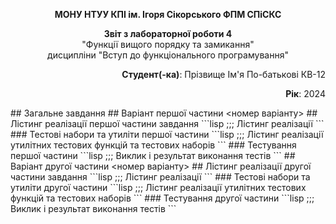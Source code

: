 <p align="center"><b>МОНУ НТУУ КПІ ім. Ігоря Сікорського ФПМ СПіСКС</b></p>
<p align="center">
<b>Звіт з лабораторної роботи 4</b><br/>
"Функції вищого порядку та замикання"<br/>
дисципліни "Вступ до функціонального програмування"
</p>
<p align="right"><b>Студент(-ка)</b>: Прізвище Ім'я По-батькові КВ-12</p>
<p align="right"><b>Рік</b>: 2024</p>
## Загальне завдання
<!-- Зазначається загальне завдання -->
## Варіант першої частини <номер варіанту>
<!-- Зазначається алгоритм сортування за варіантом -->
## Лістинг реалізації першої частини завдання
```lisp
;;; Лістинг реалізації
```
### Тестові набори та утиліти першої частини
```lisp
;;; Лістинг реалізації утилітних тестових функцій та тестових наборів
```
### Тестування першої частини
```lisp
;;; Виклик і результат виконання тестів
```
## Варіант другої частини <номер варіанту>
## Лістинг реалізації другої частини завдання
```lisp
;;; Лістинг реалізації
```
### Тестові набори та утиліти другої частини
```lisp
;;; Лістинг реалізації утилітних тестових функцій та тестових наборів
```
### Тестування другої частини
```lisp
;;; Виклик і результат виконання тестів
```
